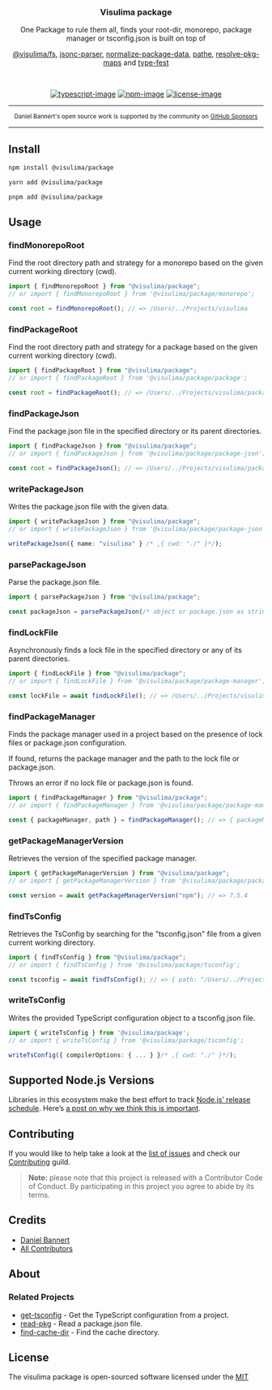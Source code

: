 <div align="center">
  <h3>Visulima package</h3>
  <p>
  One Package to rule them all, finds your root-dir, monorepo, package manager or tsconfig.json is built on top of

[@visulima/fs](https://github.com/visulima/visulima/tree/main/packages/fs),
[jsonc-parser](https://github.com/microsoft/node-jsonc-parser),
[normalize-package-data](https://github.com/npm/normalize-package-data),
[pathe](https://github.com/unjs/pathe),
[resolve-pkg-maps](https://github.com/privatenumber/resolve-pkg-maps) and
[type-fest](https://github.com/sindresorhus/type-fest)

  </p>
</div>

<br />

<div align="center">

[![typescript-image]][typescript-url] [![npm-image]][npm-url] [![license-image]][license-url]

</div>

---

<div align="center">
    <p>
        <sup>
            Daniel Bannert's open source work is supported by the community on <a href="https://github.com/sponsors/prisis">GitHub Sponsors</a>
        </sup>
    </p>
</div>

---

## Install

```sh
npm install @visulima/package
```

```sh
yarn add @visulima/package
```

```sh
pnpm add @visulima/package
```

## Usage

### findMonorepoRoot

Find the root directory path and strategy for a monorepo based on the given current working directory (cwd).

```ts
import { findMonorepoRoot } from "@visulima/package";
// or import { findMonorepoRoot } from '@visulima/package/monorepo';

const root = findMonorepoRoot(); // => /Users/../Projects/visulima
```

### findPackageRoot

Find the root directory path and strategy for a package based on the given current working directory (cwd).

```ts
import { findPackageRoot } from "@visulima/package";
// or import { findPackageRoot } from '@visulima/package/package';

const root = findPackageRoot(); // => /Users/../Projects/visulima/packages/package
```

### findPackageJson

Find the package.json file in the specified directory or its parent directories.

```ts
import { findPackageJson } from "@visulima/package";
// or import { findPackageJson } from '@visulima/package/package-json';

const root = findPackageJson(); // => /Users/../Projects/visulima/packages/package/package.json
```

### writePackageJson

Writes the package.json file with the given data.

```ts
import { writePackageJson } from "@visulima/package";
// or import { writePackageJson } from '@visulima/package/package-json';

writePackageJson({ name: "visulima" } /* ,{ cwd: "./" }*/);
```

### parsePackageJson

Parse the package.json file.

```ts
import { parsePackageJson } from "@visulima/package";

const packageJson = parsePackageJson(/* object or package.json as string */);
```

### findLockFile

Asynchronously finds a lock file in the specified directory or any of its parent directories.

```ts
import { findLockFile } from "@visulima/package";
// or import { findLockFile } from '@visulima/package/package-manager';

const lockFile = await findLockFile(); // => /Users/../Projects/visulima/packages/package/package-lock.json
```

### findPackageManager

Finds the package manager used in a project based on the presence of lock files or package.json configuration.

If found, returns the package manager and the path to the lock file or package.json.

Throws an error if no lock file or package.json is found.

```ts
import { findPackageManager } from "@visulima/package";
// or import { findPackageManager } from '@visulima/package/package-manager';

const { packageManager, path } = findPackageManager(); // => { packageManager: 'npm', path: '/Users/../Projects/visulima/packages/package' }
```

### getPackageManagerVersion

Retrieves the version of the specified package manager.

```ts
import { getPackageManagerVersion } from "@visulima/package";
// or import { getPackageManagerVersion } from '@visulima/package/package-manager';

const version = await getPackageManagerVersion("npm"); // => 7.5.4
```

### findTsConfig

Retrieves the TsConfig by searching for the "tsconfig.json" file from a given current working directory.

```ts
import { findTsConfig } from "@visulima/package";
// or import { findTsConfig } from '@visulima/package/tsconfig';

const tsconfig = await findTsConfig(); // => { path: "/Users/../Projects/visulima/packages/package/tsconfig.json", config: { compilerOptions: { ... } } }
```

### writeTsConfig

Writes the provided TypeScript configuration object to a tsconfig.json file.

```ts
import { writeTsConfig } from '@visulima/package';
// or import { writeTsConfig } from '@visulima/package/tsconfig';

writeTsConfig({ compilerOptions: { ... } }/* ,{ cwd: "./" }*/);
```

## Supported Node.js Versions

Libraries in this ecosystem make the best effort to track [Node.js’ release schedule](https://github.com/nodejs/release#release-schedule).
Here’s [a post on why we think this is important](https://medium.com/the-node-js-collection/maintainers-should-consider-following-node-js-release-schedule-ab08ed4de71a).

## Contributing

If you would like to help take a look at the [list of issues](https://github.com/visulima/visulima/issues) and check our [Contributing](.github/CONTRIBUTING.md) guild.

> **Note:** please note that this project is released with a Contributor Code of Conduct. By participating in this project you agree to abide by its terms.

## Credits

-   [Daniel Bannert](https://github.com/prisis)
-   [All Contributors](https://github.com/visulima/visulima/graphs/contributors)

## About

### Related Projects

-   [get-tsconfig](https://github.com/privatenumber/get-tsconfig) - Get the TypeScript configuration from a project.
-   [read-pkg](https://github.com/sindresorhus/read-pkg) - Read a package.json file.
-   [find-cache-dir](https://github.com/sindresorhus/find-cache-dir) - Find the cache directory.

## License

The visulima package is open-sourced software licensed under the [MIT][license-url]

[typescript-image]: https://img.shields.io/badge/Typescript-294E80.svg?style=for-the-badge&logo=typescript
[typescript-url]: "typescript"
[license-image]: https://img.shields.io/npm/l/@visulima/package?color=blueviolet&style=for-the-badge
[license-url]: LICENSE.md "license"
[npm-image]: https://img.shields.io/npm/v/@visulima/package/latest.svg?style=for-the-badge&logo=npm
[npm-url]: https://www.npmjs.com/package/@visulima/package/v/latest "npm"
